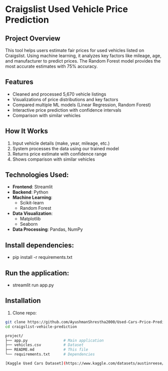 # Craigslist Used Vehicle Price Prediction

## Project Overview
This tool helps users estimate fair prices for used vehicles listed on Craigslist. Using machine learning, it analyzes key factors like mileage, age, and manufacturer to predict prices. The Random Forest model provides the most accurate estimates with 75% accuracy.

## Features
- Cleaned and processed 5,670 vehicle listings
- Visualizations of price distributions and key factors
- Compared multiple ML models (Linear Regression, Random Forest)
- Interactive price prediction with confidence intervals
- Comparison with similar vehicles

## How It Works
1. Input vehicle details (make, year, mileage, etc.)
2. System processes the data using our trained model
3. Returns price estimate with confidence range
4. Shows comparison with similar vehicles

## Technologies Used:
- **Frontend**: Streamlit
- **Backend**: Python
- **Machine Learning**:
  - Scikit-learn
  - Random Forest
- **Data Visualization**:
  - Matplotlib
  - Seaborn
- **Data Processing**: Pandas, NumPy

## Install dependencies:
- pip install -r requirements.txt

## Run the application:
- streamlit run app.py

## Installation
1. Clone repo:
```bash
git clone https://github.com/AyushmanShrestha2000/Used-Cars-Price-Prediction
cd craigslist-vehicle-prediction

project/
├── app.py                # Main application
├── vehicles.csv          # Dataset
├── README.md             # This file
└── requirements.txt      # Dependencies

[Kaggle Used Cars Dataset](https://www.kaggle.com/datasets/austinreese/craigslist-carstrucks-data/data)
